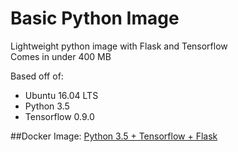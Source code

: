 # Basic Python Image
Lightweight python image with Flask and Tensorflow<br>
Comes in under 400 MB

Based off of:
* Ubuntu 16.04 LTS
* Python 3.5
* Tensorflow 0.9.0

##Docker Image:
[Python 3.5 + Tensorflow + Flask](https://hub.docker.com/r/burrito/python/)